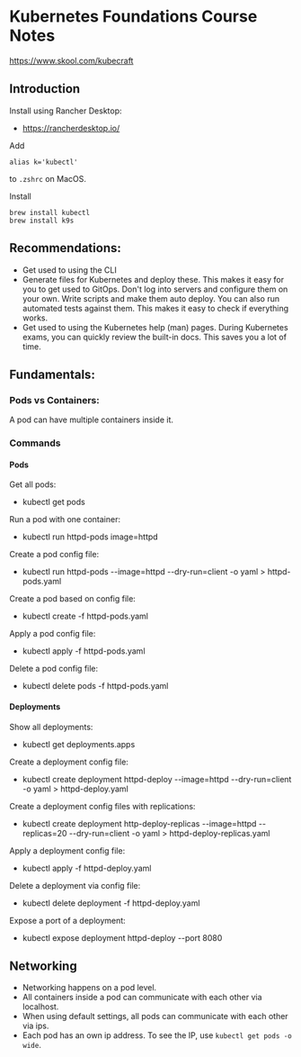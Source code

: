 # Kubernetes Foundations Course Notes
https://www.skool.com/kubecraft

## Introduction
Install using Rancher Desktop:
- https://rancherdesktop.io/ 

Add 
```
alias k='kubectl'
```
to `.zshrc` on MacOS.

Install 
```
brew install kubectl
brew install k9s
```

## Recommendations:
- Get used to using the CLI
- Generate files for Kubernetes and deploy these. This makes it easy for you to get used to GitOps. Don't log into servers and configure them on your own. Write scripts and make them auto deploy. You can also run automated tests against them. This makes it easy to check if everything works.
- Get used to using the Kubernetes help (man) pages. During Kubernetes exams, you can quickly review the built-in docs. This saves you a lot of time.

## Fundamentals:

### Pods vs Containers:
A pod can have multiple containers inside it.

### Commands

#### Pods
Get all pods:
- kubectl get pods

Run a pod with one container:
- kubectl run httpd-pods image=httpd

Create a pod config file:
- kubectl run httpd-pods --image=httpd --dry-run=client -o yaml > httpd-pods.yaml

Create a pod based on config file:
- kubectl create -f httpd-pods.yaml

Apply a pod config file:
- kubectl apply -f httpd-pods.yaml

Delete a pod config file:
- kubectl delete pods -f httpd-pods.yaml

#### Deployments
Show all deployments:
- kubectl get deployments.apps

Create a deployment config file:
- kubectl create deployment httpd-deploy --image=httpd --dry-run=client -o yaml > httpd-deploy.yaml

Create a deployment config files with replications:
- kubectl create deployment http-deploy-replicas --image=httpd --replicas=20 --dry-run=client -o yaml > httpd-deploy-replicas.yaml

Apply a deployment config file:
- kubectl apply -f httpd-deploy.yaml

Delete a deployment via config file:
- kubectl delete deployment -f httpd-deploy.yaml

Expose a port of a deployment:
- kubectl expose deployment httpd-deploy --port 8080

## Networking

- Networking happens on a pod level.
- All containers inside a pod can communicate with each other via localhost.
- When using default settings, all pods can communicate with each other via ips.
- Each pod has an own ip address. To see the IP, use `kubectl get pods -o wide`.
